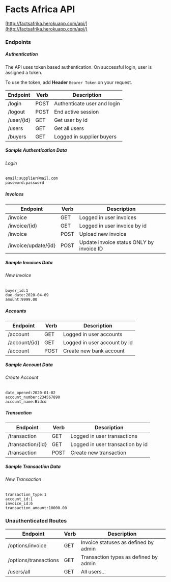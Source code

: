# Facts Africa API
[http://factsafrika.herokuapp.com/api/](http://factsafrika.herokuapp.com/api/)

### Endpoints
##### Authentication
The API uses token based authentication. On successful login, user is assigned a token.

To use the token, add **Header** `Bearer Token` on your request.

| Endpoint  | Verb  | Description  |
|---|---|---|
| /login  | POST  | Authenticate user and login  |
| /logout  | POST  | End active session  |
| /user/{id}  | GET  | Get user by id  |
| /users  | GET  | Get all users  |
| /buyers  | GET  | Logged in supplier buyers  |

##### Sample Authentication Data

###### Login
```
email:supplier@mail.com
password:password
```

##### Invoices
| Endpoint  | Verb  | Description  
|---|---|---|
| /invoice  | GET  | Logged in user invoices  |
| /invoice/{id}  | GET  | Logged in user invoice by id  |
| /invoice  | POST  | Upload new invoice  |
| /invoice/update/{id}  | POST  | Update invoice status ONLY by invoice ID  |

##### Sample Invoices Data
###### New Invoice
```
buyer_id:1
due_date:2020-04-09
amount:9999.00
```

##### Accounts
| Endpoint  | Verb  | Description  
|---|---|---|
| /account  | GET  | Logged in user accounts  |
| /account/{id}  | GET  | Logged in user account by id  |
| /account  | POST  | Create new bank account  |

##### Sample Account Data
###### Create Account
```
date_opened:2020-01-02
account_number:234567890
account_name:Bidco
```

##### Transaction
| Endpoint  | Verb  | Description  
|---|---|---|
| /transaction  | GET  | Logged in user transactions  |
| /transaction/{id}  | GET  | Logged in user transaction by id  |
| /transaction  | POST  | Create new transaction  |

##### Sample Transaction Data
###### New Transaction
```
transaction_type:1
account_id:1
invoice_id:6
transaction_amount:10000.00
```

### Unauthenticated Routes
| Endpoint  | Verb  | Description  
|---|---|---|
| /options/invoice  | GET  | Invoice statuses as defined by admin |
| /options/transactions  | GET  | Transaction types as defined by admin  |
| /users/all  | GET  | All users...  |